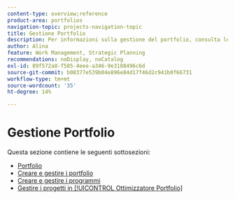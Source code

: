 ```yaml
---
content-type: overview;reference
product-area: portfolios
navigation-topic: projects-navigation-topic
title: Gestione Portfolio
description: Per informazioni sulla gestione del portfolio, consulta le sezioni seguenti.
author: Alina
feature: Work Management, Strategic Planning
recommendations: noDisplay, noCatalog
exl-id: 89f572a8-f585-4eee-a346-9e3188496c6d
source-git-commit: b08377e539b04e896e84d17f46d2c941b0f66731
workflow-type: tm+mt
source-wordcount: '35'
ht-degree: 14%

---
```


# Gestione Portfolio

Questa sezione contiene le seguenti sottosezioni:

* [Portfolio](../../manage-work/portfolios/portfolios-overview/portfolio-overview-1.md)
* [Creare e gestire i portfolio](../../manage-work/portfolios/create-and-manage-portfolios/create-and-manage-portfolios.md)
* [Creare e gestire i programmi](../../manage-work/portfolios/create-and-manage-programs/create-and-manage-programs.md)
* [Gestire i progetti in [!UICONTROL Ottimizzatore Portfolio]](../../manage-work/portfolios/portfolio-optimizer/manage-projects-in-portfolio-optimizer.md)
